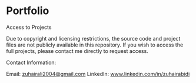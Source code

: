 # Portfolio

Access to Projects

Due to copyright and licensing restrictions, the source code and project files are not publicly available in this repository. If you wish to access the full projects, please contact me directly to request access.

Contact Information:

Email: zuhairali2004@gmail.com
LinkedIn: www.linkedin.com/in/zuhairabidi
